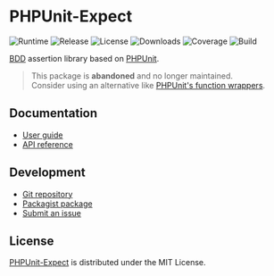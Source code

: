 # PHPUnit-Expect
![Runtime](https://img.shields.io/badge/php-%3E%3D7.2-brightgreen.svg) ![Release](https://img.shields.io/packagist/v/cedx/phpunit-expect.svg) ![License](https://img.shields.io/packagist/l/cedx/phpunit-expect.svg) ![Downloads](https://img.shields.io/packagist/dt/cedx/phpunit-expect.svg) ![Coverage](https://coveralls.io/repos/github/cedx/phpunit-expect/badge.svg) ![Build](https://travis-ci.com/cedx/phpunit-expect.svg)

[BDD](https://en.wikipedia.org/wiki/Behavior-driven_development) assertion library based on [PHPUnit](https://phpunit.de).

> This package is **abandoned** and no longer maintained.  
> Consider using an alternative like [PHPUnit's function wrappers](https://github.com/sebastianbergmann/phpunit/blob/master/src/Framework/Assert/Functions.php).

## Documentation
- [User guide](https://dev.belin.io/phpunit-expect)
- [API reference](https://dev.belin.io/phpunit-expect/api)

## Development
- [Git repository](https://git.belin.io/cedx/phpunit-expect)
- [Packagist package](https://packagist.org/packages/cedx/phpunit-expect)
- [Submit an issue](https://git.belin.io/cedx/phpunit-expect/issues)

## License
[PHPUnit-Expect](https://dev.belin.io/phpunit-expect) is distributed under the MIT License.
